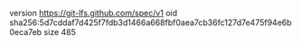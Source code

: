 version https://git-lfs.github.com/spec/v1
oid sha256:5d7cddaf7d425f7fdb3d1466a668fbf0aea7cb36fc127d7e475f94e6b0eca7eb
size 485
